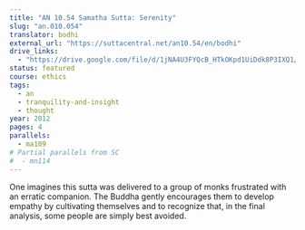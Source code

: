```yaml
---
title: "AN 10.54 Samatha Sutta: Serenity"
slug: "an.010.054"
translator: bodhi
external_url: "https://suttacentral.net/an10.54/en/bodhi"
drive_links:
  - "https://drive.google.com/file/d/1jNA4U3FYQcB_HTkOKpd1UiDdk8P3IXQ1/view?usp=drivesdk"
status: featured
course: ethics
tags:
  - an
  - tranquility-and-insight
  - thought
year: 2012
pages: 4
parallels:
  - ma109
# Partial parallels from SC
#  - mn114
---
```


One imagines this sutta was delivered to a group of monks frustrated with an erratic companion. The Buddha gently encourages them to develop empathy by cultivating themselves and to recognize that, in the final analysis, some people are simply best avoided.
